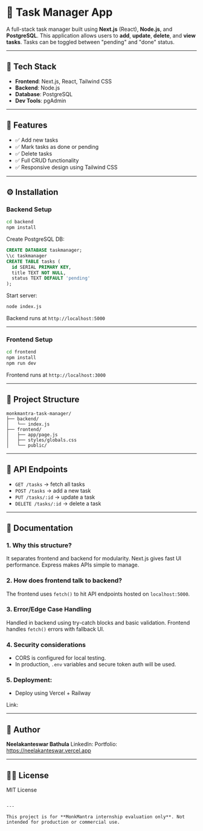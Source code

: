 # 📝 Task Manager App

A full-stack task manager built using **Next.js** (React), **Node.js**, and **PostgreSQL**. This application allows users to **add**, **update**, **delete**, and **view tasks**. Tasks can be toggled between "pending" and "done" status.

---

## 🔧 Tech Stack

- **Frontend**: Next.js, React, Tailwind CSS  
- **Backend**: Node.js 
- **Database**: PostgreSQL  
- **Dev Tools**: pgAdmin

---

## 🚀 Features

- ✅ Add new tasks
- ✅ Mark tasks as done or pending
- ✅ Delete tasks
- ✅ Full CRUD functionality
- ✅ Responsive design using Tailwind CSS

---

## ⚙️ Installation

### Backend Setup

```bash
cd backend
npm install
````

Create PostgreSQL DB:

```sql
CREATE DATABASE taskmanager;
\\c taskmanager
CREATE TABLE tasks (
  id SERIAL PRIMARY KEY,
  title TEXT NOT NULL,
  status TEXT DEFAULT 'pending'
);
```

Start server:

```bash
node index.js
```

Backend runs at `http://localhost:5000`

---

### Frontend Setup

```bash
cd frontend
npm install
npm run dev
```

Frontend runs at `http://localhost:3000`

---

## 📂 Project Structure

```
monkmantra-task-manager/
├── backend/
│   └── index.js
├── frontend/
│   ├── app/page.js
│   ├── styles/globals.css
│   └── public/
```

---

## 📡 API Endpoints

* `GET /tasks` → fetch all tasks
* `POST /tasks` → add a new task
* `PUT /tasks/:id` → update a task
* `DELETE /tasks/:id` → delete a task

---

## 📄 Documentation

### 1. Why this structure?

It separates frontend and backend for modularity. Next.js gives fast UI performance. Express makes APIs simple to manage.

### 2. How does frontend talk to backend?

The frontend uses `fetch()` to hit API endpoints hosted on `localhost:5000`.

### 3. Error/Edge Case Handling

Handled in backend using try-catch blocks and basic validation. Frontend handles `fetch()` errors with fallback UI.

### 4. Security considerations

* CORS is configured for local testing.
* In production, `.env` variables and secure token auth will be used.

### 5. Deployment:

* Deploy using Vercel + Railway

Link: 

---

## 👤 Author

**Neelakanteswar Bathula**
LinkedIn: 
Portfolio: https://neelakanteswar.vercel.app

---


## 🧑‍💻 License

MIT License

```

---

This project is for **MonkMantra internship evaluation only**. Not intended for production or commercial use.
```
